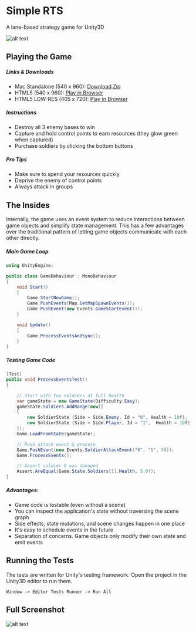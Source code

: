 # Simple RTS
A lane-based strategy game for Unity3D

![alt text](https://s3.amazonaws.com/aaron-cdn/simple-rts/thumb-half.png)

## Playing the Game
##### Links & Downloads
- Mac Standalone (540 x 960): [Download Zip](https://s3.amazonaws.com/aaron-cdn/simple-rts/simple-rts-mac-full.zip)
- HTML5 (540 x 960): [Play in Browser](	
https://s3.amazonaws.com/aaron-cdn/simple-rts/simple-rts-web-full/index.html)
- HTML5 LOW-RES (405 x 720): [Play in Browser](	
https://s3.amazonaws.com/aaron-cdn/simple-rts/simple-rts-web-reduced/index.html)


##### Instructions
- Destroy all 3 enemy bases to win
- Capture and hold control points to earn resources (they glow green when captured)
- Purchase soldiers by clicking the bottom buttons

##### Pro Tips
- Make sure to spend your resources quickly
- Deprive the enemy of control points
- Always attack in groups

## The Insides
Internally, the game uses an event system to reduce interactions between game objects and simplify state management. This has a few advantages over the traditional pattern of letting game objects communicate with each other directly.

##### Main Game Loop
```c#
using UnityEngine;

public class GameBehaviour : MonoBehaviour
{
    void Start()
    {
        Game.StartNewGame();
        Game.PushEvents(Map.GetMapSpawnEvents());
        Game.PushEvent(new Events.GameStartEvent());
    }

    void Update()
    {
        Game.ProcessEventsAndSync();
    }
}
```

##### Testing Game Code
```c#
[Test]
public void ProcessEventsTest()
{

    // Start with two soldiers at full health
    var gameState = new GameState(Difficulty.Easy);
    gameState.Soldiers.AddRange(new[]
    {
        new SoldierState {Side = Side.Enemy, Id = "0", Health = 10f},
        new SoldierState {Side = Side.Player, Id = "1",  Health = 10f}
    });
    Game.LoadFromState(gameState);

    // Push attack event & process
    Game.PushEvent(new Events.SoldierAttackEvent("0", "1", 5f));
    Game.ProcessEvents();

    // Assert soldier 0 was damaged
    Assert.AreEqual(Game.State.Soldiers[1].Health, 5.0f);
}
```

##### Advantages:
- Game code is testable (even without a scene)
- You can inspect the application's state without traversing the scene graph
- Side effects, state mutations, and scene changes happen in one place
- It's easy to schedule events in the future
- Separation of concerns. Game objects only modify their own state and emit events


## Running the Tests
The tests are written for Unity's testing framework. Open the project in the Unity3D editor to run them.

`Window -> Editor Tests Runner -> Run All`


## Full Screenshot
![alt text](https://s3.amazonaws.com/aaron-cdn/simple-rts/screen-0.png)


